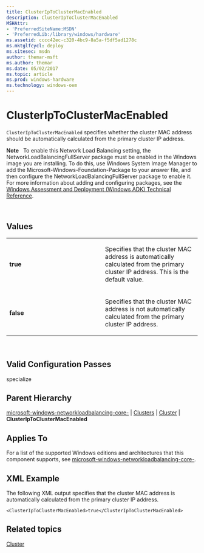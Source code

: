 ```yaml
---
title: ClusterIpToClusterMacEnabled
description: ClusterIpToClusterMacEnabled
MSHAttr:
- 'PreferredSiteName:MSDN'
- 'PreferredLib:/library/windows/hardware'
ms.assetid: cccc42ec-c320-4bc9-8a5a-f5df5ad1278c
ms.mktglfcycl: deploy
ms.sitesec: msdn
author: themar-msft
ms.author: themar
ms.date: 05/02/2017
ms.topic: article
ms.prod: windows-hardware
ms.technology: windows-oem
---
```


# ClusterIpToClusterMacEnabled


`ClusterIpToClusterMacEnabled` specifies whether the cluster MAC address should be automatically calculated from the primary cluster IP address.

**Note**  
To enable this Network Load Balancing setting, the NetworkLoadBalancingFullServer package must be enabled in the Windows image you are installing. To do this, use Windows System Image Manager to add the Microsoft-Windows-Foundation-Package to your answer file, and then configure the NetworkLoadBalancingFullServer package to enable it. For more information about adding and configuring packages, see the [Windows Assessment and Deployment (Windows ADK) Technical Reference](http://go.microsoft.com/fwlink/?LinkId=206587).

 

## Values


<table>
<colgroup>
<col width="50%" />
<col width="50%" />
</colgroup>
<tbody>
<tr class="odd">
<td><p><strong>true</strong></p></td>
<td><p>Specifies that the cluster MAC address is automatically calculated from the primary cluster IP address. This is the default value.</p></td>
</tr>
<tr class="even">
<td><p><strong>false</strong></p></td>
<td><p>Specifies that the cluster MAC address is not automatically calculated from the primary cluster IP address.</p></td>
</tr>
</tbody>
</table>

 

## Valid Configuration Passes


specialize

## Parent Hierarchy


[microsoft-windows-networkloadbalancing-core-](microsoft-windows-networkloadbalancing-core.md) | [Clusters](microsoft-windows-networkloadbalancing-core-clusters.md) | [Cluster](microsoft-windows-networkloadbalancing-core-clusters-cluster.md) | **ClusterIpToClusterMacEnabled**

## Applies To


For a list of the supported Windows editions and architectures that this component supports, see [microsoft-windows-networkloadbalancing-core-](microsoft-windows-networkloadbalancing-core.md).

## XML Example


The following XML output specifies that the cluster MAC address is automatically calculated from the primary cluster IP address.

```
<ClusterIpToClusterMacEnabled>true</ClusterIpToClusterMacEnabled>
```

## Related topics


[Cluster](microsoft-windows-networkloadbalancing-core-clusters-cluster.md)

 

 







